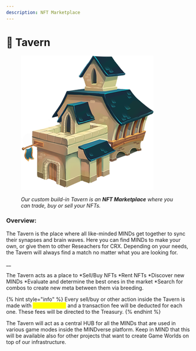 ```yaml
---
description: NFT Marketplace
---
```


# 🏨 Tavern

<figure><img src="../.gitbook/assets/Tavern (1).png" alt=""><figcaption><p><em>Our custom build-in Tavern is an <strong>NFT Marketplace</strong> where you can trade, buy or sell your NFTs.</em></p></figcaption></figure>

### Overview:&#x20;

The Tavern is the place where all like-minded MINDs get together to sync their synapses and brain waves. Here you can find MINDs to make your own, or give them to other Reseachers for CRX. Depending on your needs, the Tavern will always find a match no matter what you are looking for.

__

The Tavern acts as a place to \*Sell/Buy NFTs \*Rent NFTs \*Discover new MINDs \*Evaluate and determine the best ones in the market \*Search for combos to create new meta between them via breeding.

{% hint style="info" %}
Every sell/buy or other action inside the Tavern is made with <mark style="color:yellow;">**Cortex \[CRX]**</mark> and a transaction fee will be deducted for each one. These fees will be directed to the Treasury.&#x20;
{% endhint %}

The Tavern will act as a central HUB for all the MINDs that are used in various game modes inside the MINDverse platform. Keep in MIND that this will be available also for other projects that want to create Game Worlds on top of our infrastructure.
